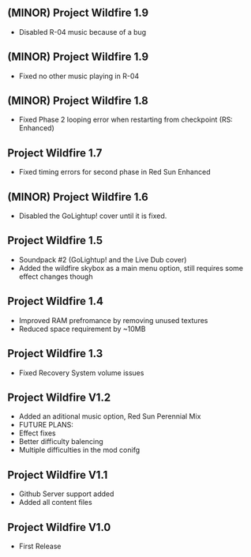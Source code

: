 ## (MINOR) Project Wildfire 1.9 ##
- Disabled R-04 music because of a bug

## (MINOR) Project Wildfire 1.9 ##
- Fixed no other music playing in R-04

## (MINOR) Project Wildfire 1.8 ##
- Fixed Phase 2 looping error when restarting from checkpoint (RS: Enhanced)

## Project Wildfire 1.7 ##
- Fixed timing errors for second phase in Red Sun Enhanced 

## (MINOR) Project Wildfire 1.6 ##
- Disabled the GoLightup! cover until it is fixed.

## Project Wildfire 1.5 ##
- Soundpack #2 (GoLightup! and the Live Dub cover)
- Added the wildfire skybox as a main menu option, still requires some effect changes though


## Project Wildfire 1.4 ##
- Improved RAM prefromance by removing unused textures
- Reduced space requirement by ~10MB 


## Project Wildfire 1.3 ##
- Fixed Recovery System volume issues

## Project Wildfire V1.2 ##
- Added an aditional music option, Red Sun Perennial Mix
- FUTURE PLANS:
- Effect fixes
- Better difficulty balencing
- Multiple difficulties in the mod conifg

## Project Wildfire V1.1 ##
- Github Server support added
- Added all content files


## Project Wildfire V1.0 ##
- First Release

